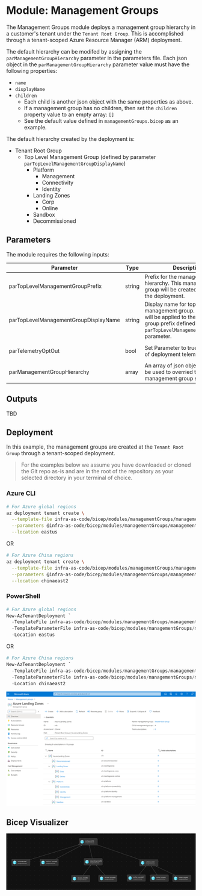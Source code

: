 # Module:  Management Groups

The Management Groups module deploys a management group hierarchy in a customer's tenant under the `Tenant Root Group`.  This is accomplished through a tenant-scoped Azure Resource Manager (ARM) deployment.

The default hierarchy can be modifed by assigning the  `parManagementGroupHierarchy` parameter in the parameters file. Each json object in the `parManagementGroupHierarchy` parameter value must have the following properties:
- `name`
- `displayName`
- `children`
  - Each child is another json object with the same properties as above.
  - If a management group has no children, then set the `children` property value to an empty array: `[]`
  - See the default value defined in `managementGroups.bicep` as an example.

The default hierarchy created by the deployment is:

- Tenant Root Group
  - Top Level Management Group (defined by parameter `parTopLevelManagementGroupDisplayName`)
    - Platform
      - Management
      - Connectivity
      - Identity
    - Landing Zones
      - Corp
      - Online
    - Sandbox
    - Decommissioned

## Parameters

The module requires the following inputs:

| Parameter                             | Type   | Description                                                                                                                                                     | Requirements                      | Example               |
| ------------------------------------- | ------ | --------------------------------------------------------------------------------------------------------------------------------------------------------------- | --------------------------------- | --------------------- |
| parTopLevelManagementGroupPrefix      | string | Prefix for the management group hierarchy.  This management group will be created as part of the deployment.                                                    | 2-10 characters                   | `alz`                 |
| parTopLevelManagementGroupDisplayName | string | Display name for top level management group.  This name will be applied to the management group prefix defined in `parTopLevelManagementGroupPrefix` parameter. | Minimum two characters            | `Azure Landing Zones` |
| parTelemetryOptOut                    | bool   | Set Parameter to true to Opt-out of deployment telemetry                                                                                                        | Mandatory input, default: `false` | `false`               |
| parManagementGroupHierarchy | array | An array of json objects which can be used to overried the default management group structure. |

## Outputs

TBD

## Deployment

In this example, the management groups are created at the `Tenant Root Group` through a tenant-scoped deployment.

> For the examples below we assume you have downloaded or cloned the Git repo as-is and are in the root of the repository as your selected directory in your terminal of choice.

### Azure CLI
```bash
# For Azure global regions
az deployment tenant create \
  --template-file infra-as-code/bicep/modules/managementGroups/managementGroups.bicep \
  --parameters @infra-as-code/bicep/modules/managementGroups/managementGroups.parameters.example.json \
  --location eastus
```
OR
```bash
# For Azure China regions
az deployment tenant create \
  --template-file infra-as-code/bicep/modules/managementGroups/managementGroups.bicep \
  --parameters @infra-as-code/bicep/modules/managementGroups/managementGroups.parameters.example.json \
  --location chinaeast2
```

### PowerShell

```powershell
# For Azure global regions
New-AzTenantDeployment `
  -TemplateFile infra-as-code/bicep/modules/managementGroups/managementGroups.bicep `
  -TemplateParameterFile infra-as-code/bicep/modules/managementGroups/managementGroups.parameters.example.json `
  -Location eastus
```
OR
```powershell
# For Azure China regions
New-AzTenantDeployment `
  -TemplateFile infra-as-code/bicep/modules/managementGroups/managementGroups.bicep `
  -TemplateParameterFile infra-as-code/bicep/modules/managementGroups/managementGroups.parameters.example.json `
  -Location chinaeast2  
```

![Example Deployment Output](../../managementGroups/media/exampleDeploymentOutput.png "Example Deployment Output")

## Bicep Visualizer

![Bicep Visualizer](../../managementGroups/media/bicepVisualizer.png "Bicep Visualizer")
